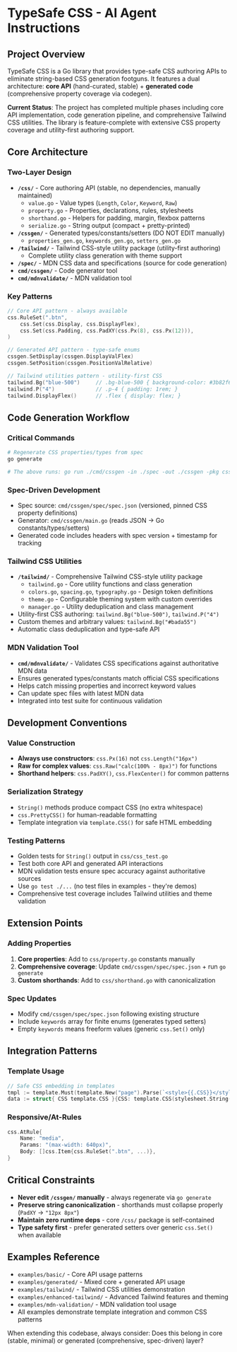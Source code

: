 # TypeSafe CSS - AI Agent Instructions

## Project Overview
TypeSafe CSS is a Go library that provides type-safe CSS authoring APIs to eliminate string-based CSS generation footguns. It features a dual architecture: **core API** (hand-curated, stable) + **generated code** (comprehensive property coverage via codegen).

**Current Status**: The project has completed multiple phases including core API implementation, code generation pipeline, and comprehensive Tailwind CSS utilities. The library is feature-complete with extensive CSS property coverage and utility-first authoring support.

## Core Architecture

### Two-Layer Design
- **`/css/`** - Core authoring API (stable, no dependencies, manually maintained)
  - `value.go` - Value types (`Length`, `Color`, `Keyword`, `Raw`)
  - `property.go` - Properties, declarations, rules, stylesheets
  - `shorthand.go` - Helpers for padding, margin, flexbox patterns
  - `serialize.go` - String output (compact + pretty-printed)
- **`/cssgen/`** - Generated types/constants/setters (DO NOT EDIT manually)
  - `properties_gen.go`, `keywords_gen.go`, `setters_gen.go`
- **`/tailwind/`** - Tailwind CSS-style utility package (utility-first authoring)
  - Complete utility class generation with theme support
- **`/spec/`** - MDN CSS data and specifications (source for code generation)
- **`cmd/cssgen/`** - Code generator tool
- **`cmd/mdnvalidate/`** - MDN validation tool

### Key Patterns
```go
// Core API pattern - always available
css.RuleSet(".btn", 
    css.Set(css.Display, css.DisplayFlex),
    css.Set(css.Padding, css.PadXY(css.Px(8), css.Px(12))),
)

// Generated API pattern - type-safe enums
cssgen.SetDisplay(cssgen.DisplayValFlex)
cssgen.SetPosition(cssgen.PositionValRelative)

// Tailwind utilities pattern - utility-first CSS
tailwind.Bg("blue-500")     // .bg-blue-500 { background-color: #3b82f6; }
tailwind.P("4")             // .p-4 { padding: 1rem; }
tailwind.DisplayFlex()      // .flex { display: flex; }
```

## Code Generation Workflow

### Critical Commands
```bash
# Regenerate CSS properties/types from spec
go generate

# The above runs: go run ./cmd/cssgen -in ./spec -out ./cssgen -pkg cssgen
```

### Spec-Driven Development
- Spec source: `cmd/cssgen/spec/spec.json` (versioned, pinned CSS property definitions)
- Generator: `cmd/cssgen/main.go` (reads JSON → Go constants/types/setters)
- Generated code includes headers with spec version + timestamp for tracking

### Tailwind CSS Utilities
- **`/tailwind/`** - Comprehensive Tailwind CSS-style utility package
  - `tailwind.go` - Core utility functions and class generation
  - `colors.go`, `spacing.go`, `typography.go` - Design token definitions
  - `theme.go` - Configurable theming system with custom overrides
  - `manager.go` - Utility deduplication and class management
- Utility-first CSS authoring: `tailwind.Bg("blue-500")`, `tailwind.P("4")`
- Custom themes and arbitrary values: `tailwind.Bg("#bada55")`
- Automatic class deduplication and type-safe API

### MDN Validation Tool
- **`cmd/mdnvalidate/`** - Validates CSS specifications against authoritative MDN data
- Ensures generated types/constants match official CSS specifications
- Helps catch missing properties and incorrect keyword values
- Can update spec files with latest MDN data
- Integrated into test suite for continuous validation

## Development Conventions

### Value Construction
- **Always use constructors**: `css.Px(16)` not `css.Length("16px")`
- **Raw for complex values**: `css.Raw("calc(100% - 8px)")` for functions
- **Shorthand helpers**: `css.PadXY()`, `css.FlexCenter()` for common patterns

### Serialization Strategy
- `String()` methods produce compact CSS (no extra whitespace)
- `css.PrettyCSS()` for human-readable formatting
- Template integration via `template.CSS()` for safe HTML embedding

### Testing Patterns
- Golden tests for `String()` output in `css/css_test.go`
- Test both core API and generated API interactions
- MDN validation tests ensure spec accuracy against authoritative sources
- Use `go test ./...` (no test files in examples - they're demos)
- Comprehensive test coverage includes Tailwind utilities and theme validation

## Extension Points

### Adding Properties
1. **Core properties**: Add to `css/property.go` constants manually
2. **Comprehensive coverage**: Update `cmd/cssgen/spec/spec.json` + run `go generate`
3. **Custom shorthands**: Add to `css/shorthand.go` with canonicalization

### Spec Updates
- Modify `cmd/cssgen/spec/spec.json` following existing structure
- Include `keywords` array for finite enums (generates typed setters)
- Empty `keywords` means freeform values (generic `css.Set()` only)

## Integration Patterns

### Template Usage
```go
// Safe CSS embedding in templates
tmpl := template.Must(template.New("page").Parse(`<style>{{.CSS}}</style>`))
data := struct{ CSS template.CSS }{CSS: template.CSS(stylesheet.String())}
```

### Responsive/At-Rules
```go
css.AtRule{
    Name: "media", 
    Params: "(max-width: 640px)",
    Body: []css.Item{css.RuleSet(".btn", ...)},
}
```

## Critical Constraints
- **Never edit `/cssgen/` manually** - always regenerate via `go generate`
- **Preserve string canonicalization** - shorthands must collapse properly (`PadXY` → `"12px 8px"`)
- **Maintain zero runtime deps** - core `/css/` package is self-contained
- **Type safety first** - prefer generated setters over generic `css.Set()` when available

## Examples Reference
- `examples/basic/` - Core API usage patterns  
- `examples/generated/` - Mixed core + generated API usage
- `examples/tailwind/` - Tailwind CSS utilities demonstration
- `examples/enhanced-tailwind/` - Advanced Tailwind features and theming
- `examples/mdn-validation/` - MDN validation tool usage
- All examples demonstrate template integration and common CSS patterns

When extending this codebase, always consider: Does this belong in core (stable, minimal) or generated (comprehensive, spec-driven) layer?
